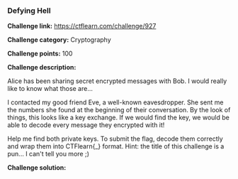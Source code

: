 ### Defying Hell

**Challenge link:** https://ctflearn.com/challenge/927

**Challenge category:** Cryptography

**Challenge points:** 100

**Challenge description:** 

Alice has been sharing secret encrypted messages with Bob. I would really like to know what those are...

I contacted my good friend Eve, a well-known eavesdropper. She sent me the numbers she found at the beginning of their conversation. By the look of things, this looks like a key exchange. If we would find the key, we would be able to decode every message they encrypted with it!

Help me find both private keys. To submit the flag, decode them correctly and wrap them into CTFlearn{<Alice>_<Bob>} format.
Hint: the title of this challenge is a pun... I can't tell you more ;)

**Challenge solution:**
